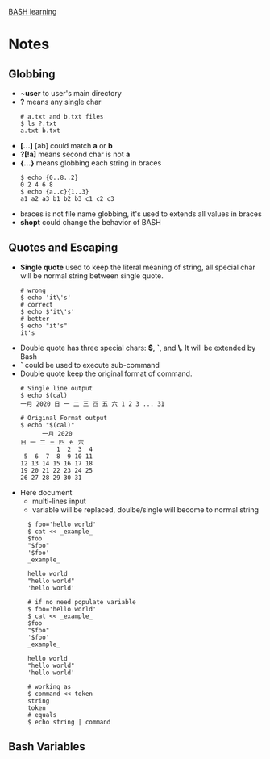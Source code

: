 [BASH learning](https://wangdoc.com/bash/expansion.html)
# Notes
## Globbing
* **~user** to user's main directory
* **?** means any single char
    ```console
    # a.txt and b.txt files
    $ ls ?.txt
    a.txt b.txt
    ```
* **[...]** [ab] could match **a** or **b**
* **?[!a]** means second char is not **a**
* **{...}** means globbing each string in braces
    ```console
    $ echo {0..8..2}
    0 2 4 6 8
    $ echo {a..c}{1..3}
    a1 a2 a3 b1 b2 b3 c1 c2 c3
    ```
* braces is not file name globbing, it's used to extends all values in braces
* **shopt** could change the behavior of BASH

## Quotes and Escaping
* **Single quote** used to keep the literal meaning of string, all special char will be normal string between single quote.
    ```console
    # wrong
    $ echo 'it\'s'
    # correct
    $ echo $'it\'s'
    # better
    $ echo "it's"
    it's
    ```
* Double quote has three special chars: **\$**, **`**, and **\\**. It will be extended by Bash
* **`** could be used to execute sub-command
* Double quote keep the original format of command.
    ```console
    # Single line output
    $ echo $(cal)
    一月 2020 日 一 二 三 四 五 六 1 2 3 ... 31

    # Original Format output
    $ echo "$(cal)"
          一月 2020
    日 一 二 三 四 五 六
              1  2  3  4
     5  6  7  8  9 10 11
    12 13 14 15 16 17 18
    19 20 21 22 23 24 25
    26 27 28 29 30 31
    ```
* Here document
  * multi-lines input
  * variable will be replaced, doulbe/single will become to normal string
  ```console
    $ foo='hello world'
    $ cat << _example_
    $foo
    "$foo"
    '$foo'
    _example_
    
    hello world
    "hello world"
    'hello world'

    # if no need populate variable
    $ foo='hello world'
    $ cat << _example_
    $foo
    "$foo"
    '$foo'
    _example_

    hello world
    "hello world"
    'hello world'

    # working as
    $ command << token
    string
    token
    # equals
    $ echo string | command  
  ```
## Bash Variables